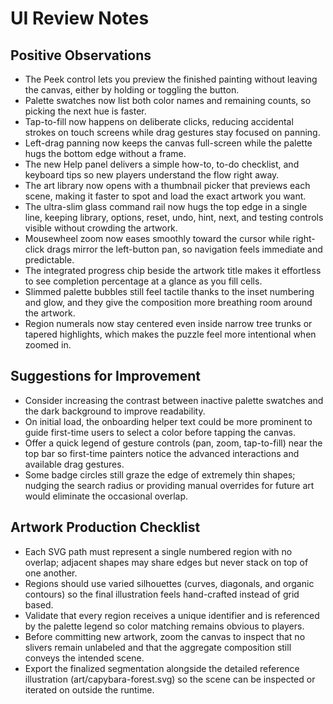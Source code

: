 # UI Review Notes

## Positive Observations
- The Peek control lets you preview the finished painting without leaving the canvas, either by holding or toggling the button.
- Palette swatches now list both color names and remaining counts, so picking the next hue is faster.
- Tap-to-fill now happens on deliberate clicks, reducing accidental strokes on touch screens while drag gestures stay focused on panning.
- Left-drag panning now keeps the canvas full-screen while the palette hugs the bottom edge without a frame.
- The new Help panel delivers a simple how-to, to-do checklist, and keyboard tips so new players understand the flow right away.
- The art library now opens with a thumbnail picker that previews each scene, making it faster to spot and load the exact artwork you want.
- The ultra-slim glass command rail now hugs the top edge in a single line, keeping library, options, reset, undo, hint, next, and testing controls visible without crowding the artwork.
- Mousewheel zoom now eases smoothly toward the cursor while right-click drags mirror the left-button pan, so navigation feels immediate and predictable.
- The integrated progress chip beside the artwork title makes it effortless to see completion percentage at a glance as you fill cells.
- Slimmed palette bubbles still feel tactile thanks to the inset numbering and glow, and they give the composition more breathing room around the artwork.
- Region numerals now stay centered even inside narrow tree trunks or tapered highlights, which makes the puzzle feel more intentional when zoomed in.

## Suggestions for Improvement
- Consider increasing the contrast between inactive palette swatches and the dark background to improve readability.
- On initial load, the onboarding helper text could be more prominent to guide first-time users to select a color before tapping the canvas.
- Offer a quick legend of gesture controls (pan, zoom, tap-to-fill) near the top bar so first-time painters notice the advanced interactions and available drag gestures.
- Some badge circles still graze the edge of extremely thin shapes; nudging the search radius or providing manual overrides for future art would eliminate the occasional overlap.

## Artwork Production Checklist
- Each SVG path must represent a single numbered region with no overlap; adjacent shapes may share edges but never stack on top of one another.
- Regions should use varied silhouettes (curves, diagonals, and organic contours) so the final illustration feels hand-crafted instead of grid based.
- Validate that every region receives a unique identifier and is referenced by the palette legend so color matching remains obvious to players.
- Before committing new artwork, zoom the canvas to inspect that no slivers remain unlabeled and that the aggregate composition still conveys the intended scene.
- Export the finalized segmentation alongside the detailed reference illustration (art/capybara-forest.svg) so the scene can be inspected or iterated on outside the runtime.
